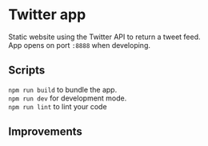 # Twitter app
Static website using the Twitter API to return a tweet feed.</br>
App opens on port `:8888` when developing.


## Scripts
`npm run build` to bundle the app.</br>
`npm run dev` for development mode.</br>
`npm run lint` to lint your code</br>

## Improvements
